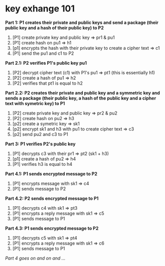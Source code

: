 # key exhange 101

**Part 1: P1 creates their private and public keys and send a package (their public key and a hash of their public key) to P2**

1. [P1] create private key and public key => pr1 & pu1
2. [P1] create hash on pu1 => h1
3. [p1] encrypts the hash with their private key to create a cipher text => c1
4. [P1] send the pu1 and c1 to P2

**Part 2.1: P2 verifies P1's public key pu1**

1. [P2] decrypt cipher text (c1) with P1's pu1 => pt1 (this is essentially h1)
2. [P2] create a hash of pu1 => h2
3. [P2] verifies that pt1 is equal to h2

**Part 2.2: P2 creates their private and public key and a symmetric key and sends a package (their public key, a hash of the public key and a cipher text with symetric key) to P1**

1. [P2] create private key and public key => pr2 & pu2
2. [P2] create hash on pu2 => h3
3. [p2] create a symetric key => sk1
4. [p2] encrypt sk1 and h3 with pu1 to create cipher text => c3
5. [p2] send pu2 and c3 to P1

**Part 3: P1 verifies P2's public key**

1. [P1] decrypts c3 with their pr1 => pt2 (sk1 + h3)
2. [p1] create a hash of pu2 => h4
3. [P1] verifies h3 is equal to h4

**Part 4.1: P1 sends encrypted message to P2**

1. [P1] encrypts message with sk1 => c4
2. [P1] sends message to P2

**Part 4.2: P2 sends encrypted message to P1**

1. [P1] decrypts c4 with sk1 => pt3
2. [P1] encrypts a reply message with sk1 => c5
3. [P1] sends message to P1

**Part 4.3: P1 sends encrypted message to P2**

1. [P1] decrypts c5 with sk1 => pt4
2. [P1] encrypts a reply message with sk1 => c6
3. [P1] sends message to P1

*Part 4 goes on and on and ...*

